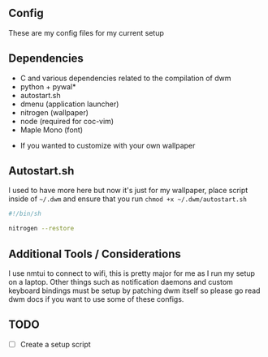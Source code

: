 ## Config

These are my config files for my current setup

## Dependencies

- C and various dependencies related to the compilation of dwm
- python + pywal*
- autostart.sh
- dmenu (application launcher)
- nitrogen (wallpaper)
- node (required for coc-vim)
- Maple Mono (font)

* If you wanted to customize with your own wallpaper

## Autostart.sh

I used to have more here but now it's just for my wallpaper, place script
inside of `~/.dwm` and ensure that you run `chmod +x ~/.dwm/autostart.sh`

```sh
#!/bin/sh

nitrogen --restore
```

## Additional Tools / Considerations

I use nmtui to connect to wifi, this is pretty major for me as I run my setup
on a laptop. Other things such as notification daemons and custom keyboard
bindings must be setup by patching dwm itself so please go read dwm docs if you
want to use some of these configs.

## TODO

- [ ] Create a setup script
